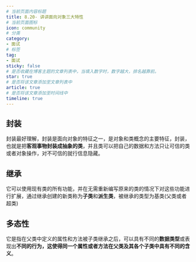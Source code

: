 ```yaml
---
# 当前页面内容标题
title: 8.20- 讲讲面向对象三大特性
# 当前页面图标
icon: community
# 分类
category:
- 面试
# 标签
tag:
- 面试
sticky: false
# 是否收藏在博客主题的文章列表中，当填入数字时，数字越大，排名越靠前。
star: true
# 是否将该文章添加至文章列表中
article: true
# 是否将该文章添加至时间线中
timeline: true
---
```




## 封装

封装最好理解，封装是面向对象的特征之一，是对象和类概念的主要特征，封装，也就是把**客观事物封装成抽象的类**，并且类可以把自己的数据和方法只让可信的类或者对象操作，对不可信的就行信息隐藏。

## 继承

它可以使用现有类的所有功能，并在无需重新编写原来的类的情况下对这些功能进行扩展，通过继承创建的新类称为**子类**和**派生类**，被继承的类型为基类(父类或者超类)

## 多态性

它是指在父类中定义的属性和方法被子类继承之后，可以具有不同的**数据类型**或表现出**不同的行为，**这使得同一个属性或者方法在父类及其**各个子类中具有不同的含义**。

